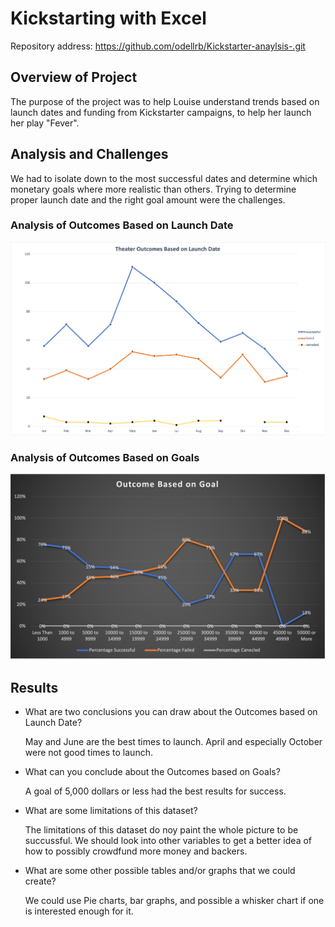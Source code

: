 # Kickstarting with Excel
Repository address: https://github.com/odellrb/Kickstarter-anaylsis-.git
## Overview of Project
The purpose of the project was to help Louise understand trends based on launch dates and funding from Kickstarter campaigns, to help 
her launch her play "Fever".

## Analysis and Challenges
We had to isolate down to the most successful dates and determine which monetary goals where more realistic 
than others. Trying to determine proper launch date and the right goal amount were the challenges.
### Analysis of Outcomes Based on Launch Date
![Theater_Outcomes_vs_launch](/Resources/Theater_Outcomes_vs_launch.png)
### Analysis of Outcomes Based on Goals
![Outcomes_vs_Goals](/Resources/Outcomes_vs_Goals.png)

## Results

- What are two conclusions you can draw about the Outcomes based on Launch Date?

  May and June are the best times to launch. April and especially October were not good
  times to launch.
- What can you conclude about the Outcomes based on Goals?

  A goal of 5,000 dollars or less had the best results for success.
- What are some limitations of this dataset?

  The limitations of this dataset do noy paint the whole picture to be succussful. We should look into 
  other variables to get a better idea of how to possibly crowdfund more money and backers.
- What are some other possible tables and/or graphs that we could create?

  We could use Pie charts, bar graphs, and possible a whisker chart if one is interested enough for it.
